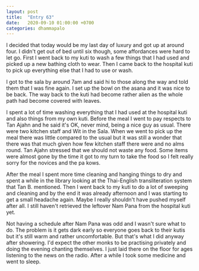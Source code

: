 ```yaml
---
layout: post
title:  "Entry 63"
date:   2020-09-10 01:00:00 +0700
categories: dhammapalo
---
```

I decided that today would be my last day of luxury and got up at around four. I didn't get out of bed until six though, some affordances were hard to let go. First I went back to my kuti to wash a few things that I had used and picked up a new bathing cloth to wear. Then I came back to the hospital kuti to pick up everything else that I had to use or wash.

I got to the sala by around 7am and said hi to those along the way and told them that I was fine again. I set up the bowl on the asana and it was nice to be back. The way back to the kuti had become rather alien as the whole path had become covered with leaves.

I spent a lot of time washing everything that I had used at the hospital kuti and also things from my own kuti. Before the meal I went to pay respects to Tan Ajahn and he said it's OK, never mind, being a nice guy as usual. There were two kitchen staff and Wit in the Sala. When we went to pick up the meal there was little compared to the usual but it was still a wonder that there was that much given how few kitchen staff there were and no alms round. Tan Ajahn stressed that we should not waste any food. Some items were almost gone by the time it got to my turn to take the food so I felt really sorry for the novices and the pa kows.

After the meal I spent more time cleaning and hanging things to dry and spent a while in the library looking at the Thai-English transliteration system that Tan B. mentioned. Then I went back to my kuti to do a lot of sweeping and cleaning and by the end it was already afternoon and I was starting to get a small headache again. Maybe I really shouldn't have pushed myself after all. I still haven't retrieved the leftover Nam Pana from the hospital kuti yet.

Not having a schedule after Nam Pana was odd and I wasn't sure what to do. The problem is it gets dark early so everyone goes back to their kutis but it's still warm and rather uncomfortable. But that's what I did anyway after showering. I'd expect the other monks to be practising privately and doing the evening chanting themselves. I just laid there on the floor for ages listening to the news on the radio. After a while I took some medicine and went to sleep.